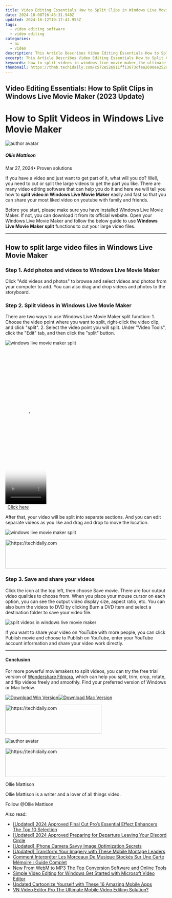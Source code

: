 ```yaml
---
title: Video Editing Essentials How to Split Clips in Windows Live Movie Maker (2023 Update)
date: 2024-10-08T16:46:31.940Z
updated: 2024-10-12T19:17:43.953Z
tags: 
  - video editing software
  - video editing
categories: 
  - ai
  - video
description: This Article Describes Video Editing Essentials How to Split Clips in Windows Live Movie Maker (2023 Update)
excerpt: This Article Describes Video Editing Essentials How to Split Clips in Windows Live Movie Maker (2023 Update)
keywords: how to split videos in windows live movie maker,the ultimate guide to splitting videos in windows live movie maker 2023 edition,video editing essentials how to split clips in windows live movie maker 2023 update,video editing essentials how to split clips in windows live movie maker updated,effortless video editing how to split and merge clips in windows live movie maker,breaking down the clip how to split videos in windows live movie maker,video editing essentials how to speed up clips in quicktime player windowsmac
thumbnail: https://thmb.techidaily.com/c572e526911ff13873cfea2690ee252e9ff11a89ced90101624b46320eed1514.jpg
---
```


## Video Editing Essentials: How to Split Clips in Windows Live Movie Maker (2023 Update)

# How to Split Videos in Windows Live Movie Maker

![author avatar](https://images.wondershare.com/filmora/article-images/ollie-mattison.jpg)

##### Ollie Mattison

 Mar 27, 2024• Proven solutions

If you have a video and just want to get part of it, what will you do? Well, you need to cut or split the large videos to get the part you like. There are many video editing software that can help you do it and here we will tell you how to **split video in Windows Live Movie Maker** easily and fast so that you can share your most liked video on youtube with family and friends.

Before you start, please make sure you have installed Windows Live Movie Maker. If not, you can download it from its official website. Open your Windows Live Movie Maker and follow the below guide to use **Windows Live Movie Maker split** functions to cut your large video files.

---

## How to split large video files in Windows Live Movie Maker

### Step 1\. Add photos and videos to Windows Live Movie Maker

Click "Add videos and photos" to browse and select videos and photos from your computer to add. You can also drag and drop videos and photos to the storyboard.

### Step 2\. Split videos in Windows Live Movie Maker

There are two ways to use Windows Live Movie Maker split function: 1\. Choose the video point where you want to split, right-click the video clip, and click "split". 2\. Select the video point you will split. Under "Video Tools", click the "Edit" tab, and then click the "split" button.

![windows live movie maker split](https://images.wondershare.com/topic/video-editing/windows-live-movie-maker-split.jpg)

<!-- affiliate ads begin -->
<span id="1975636">
					<video width="128" height="480" style="cursor:pointer"
           poster="//a.impactradius-go.com/display-clicktoplayimage/1975636.png"
           onclick="if(!this.playClicked){this.play();this.setAttribute('controls',true);this.playClicked=true;}">
	   <source src="//a.impactradius-go.com/display-ad/22993-1975636">
	   <img src="//a.impactradius-go.com/display-clicktoplayimage/1975636.png" style="border: none; height: 100%; width: 100%; object-fit: contain">
	</video>
	<div style="width:80px;text-align:center"><a href="javascript:window.open(decodeURIComponent('https%3A%2F%2Fhomestyler.sjv.io%2Fc%2F5597632%2F1975636%2F22993'), '_blank');void(0);">Click here</a></div>
</span>
<img height="0" width="0" src="https://imp.pxf.io/i/5597632/1975636/22993" style="position:absolute;visibility:hidden;" border="0" />
<!-- affiliate ads end -->

After that, your video will be split into separate sections. And you can edit separate videos as you like and drag and drop to move the location.

![windows live movie maker split](https://images.wondershare.com/topic/video-editing/windows-live-movie-maker-split-videos.jpg)

<!-- affiliate ads begin -->
<a href="https://imp.i357552.net/c/5597632/857865/11832" target="_top" id="857865">
  <img src="//a.impactradius-go.com/display-ad/11832-857865" border="0" alt="https://techidaily.com" width="728" height="90"/>
</a>
<img height="0" width="0" src="https://imp.i357552.net/i/5597632/857865/11832" style="position:absolute;visibility:hidden;" border="0" />
<!-- affiliate ads end -->

### Step 3\. Save and share your videos

Click the icon at the top left, then choose Save movie. There are four output video qualities to choose from. When you place your mouse cursor on each option, you can see the output video display size, aspect ratio, etc. You can also burn the videos to DVD by clicking Burn a DVD item and select a destination folder to save your video file.

![split videos in windows live movie maker](https://images.wondershare.com/topic/video-editing/windows-live-movie-maker-split-save.jpg)

If you want to share your video on YouTube with more people, you can click Publish movie and choose to Publish on YouTube, enter your YouTube account information and share your video work directly.

---

#### Conclusion

For more powerful moviemakers to split videos, you can try the free trial version of [Wondershare Filmora](https://tools.techidaily.com/wondershare/filmora/download/), which can help you split, trim, crop, rotate, and flip videos freely and smoothly. Find your preferred version of Windows or Mac below.

[![Download Win Version](https://images.wondershare.com/filmora/article-images/download-btn-win.jpg)](https://tools.techidaily.com/wondershare/filmora/download/)[![Download Mac Version](https://images.wondershare.com/filmora/article-images/download-btn-mac.jpg)](https://tools.techidaily.com/wondershare/filmora/download/)

<!-- affiliate ads begin -->
<a href="https://aligracehair.sjv.io/c/5597632/1934138/19272" target="_top" id="1934138">
  <img src="//a.impactradius-go.com/display-ad/19272-1934138" border="0" alt="https://techidaily.com" width="300" height="90"/>
</a>
<img height="0" width="0" src="https://aligracehair.sjv.io/i/5597632/1934138/19272" style="position:absolute;visibility:hidden;" border="0" />
<!-- affiliate ads end -->

![author avatar](https://images.wondershare.com/filmora/article-images/ollie-mattison.jpg)

<!-- affiliate ads begin -->
<a href="https://appsumo.8odi.net/c/5597632/2049387/7443" target="_top" id="2049387">
  <img src="//a.impactradius-go.com/display-ad/7443-2049387" border="0" alt="https://techidaily.com" width="728" height="90"/>
</a>
<img height="0" width="0" src="https://appsumo.8odi.net/i/5597632/2049387/7443" style="position:absolute;visibility:hidden;" border="0" />
<!-- affiliate ads end -->

Ollie Mattison

Ollie Mattison is a writer and a lover of all things video.

Follow @Ollie Mattison

<ins class="adsbygoogle"
      style="display:block"
      data-ad-client="ca-pub-7571918770474297"
      data-ad-slot="8358498916"
      data-ad-format="auto"
      data-full-width-responsive="true"></ins>

<span class="atpl-alsoreadstyle">Also read:</span>
<div><ul>
<li><a href="https://fox-helps.techidaily.com/updated-2024-approved-final-cut-pros-essential-effect-enhancers-the-top-10-selection/"><u>[Updated] 2024 Approved Final Cut Pro’s Essential Effect Enhancers The Top 10 Selection</u></a></li>
<li><a href="https://discord-videos.techidaily.com/updated-2024-approved-preparing-for-departure-leaving-your-discord-circle/"><u>[Updated] 2024 Approved Preparing for Departure Leaving Your Discord Circle</u></a></li>
<li><a href="https://some-guidance.techidaily.com/updated-iphone-camera-savvy-image-optimization-secrets/"><u>[Updated] IPhone Camera Savvy Image Optimization Secrets</u></a></li>
<li><a href="https://fox-links.techidaily.com/updated-transform-your-imagery-with-these-mobile-montage-leaders/"><u>[Updated] Transform Your Imagery with These Mobile Montage Leaders</u></a></li>
<li><a href="https://win-manuals.techidaily.com/comment-interpreter-les-morceaux-de-musique-stockes-sur-une-carte-memoire-guide-complet/"><u>Comment Interpréter Les Morceaux De Musique Stockés Sur Une Carte Mémoire : Guide Complet</u></a></li>
<li><a href="https://ai-vdieo-software.techidaily.com/new-from-webm-to-mp3-the-top-conversion-software-and-online-tools/"><u>New From WebM to MP3 The Top Conversion Software and Online Tools</u></a></li>
<li><a href="https://ai-vdieo-software.techidaily.com/simple-video-editing-for-windows-get-started-with-microsoft-video-editor/"><u>Simple Video Editing for Windows Get Started with Microsoft Video Editor</u></a></li>
<li><a href="https://ai-vdieo-software.techidaily.com/updated-cartoonize-yourself-with-these-16-amazing-mobile-apps/"><u>Updated Cartoonize Yourself with These 16 Amazing Mobile Apps</u></a></li>
<li><a href="https://ai-vdieo-software.techidaily.com/vn-video-editor-pro-the-ultimate-mobile-video-editing-solution/"><u>VN Video Editor Pro The Ultimate Mobile Video Editing Solution?</u></a></li>
</ul></div>

